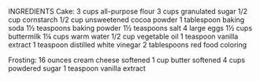 INGREDIENTS
Cake:
3 cups all-purpose flour
3 cups granulated sugar
1/2 cup cornstarch
1/2 cup unsweetened cocoa powder
1 tablespoon baking soda
1½ teaspoons baking powder
1½ teaspoons salt
4 large eggs
1½ cups buttermilk
1¼ cups warm water
1/2 cup vegetable oil
1 teaspoon vanilla extract
1 teaspoon distilled white vinegar
2 tablespoons red food coloring

Frosting:
16 ounces cream cheese softened
1 cup butter softened
4 cups powdered sugar
1 teaspoon vanilla extract